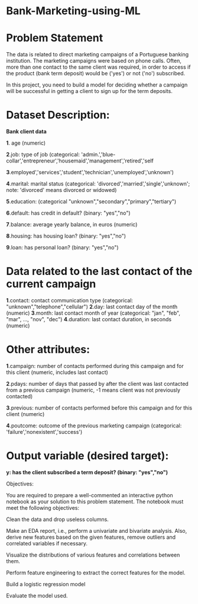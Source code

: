 # Bank-Marketing-using-ML

# Problem Statement 

The data is related to direct marketing campaigns of a Portuguese banking institution. The marketing campaigns were based on phone calls. Often, more than one contact to the same client was required, in order to access if the product (bank term deposit) would be ('yes') or not ('no') subscribed. 

 In this project, you need to build a model for deciding whether a campaign will be successful in getting a client to sign up for the term deposits.
 
# Dataset Description:

**Bank client data**

**1**. age (numeric)

**2**.job: type of job (categorical: 'admin.','blue-collar','entrepreneur','housemaid','management','retired','self

**3**.employed','services','student','technician','unemployed','unknown')

**4**.marital: marital status (categorical: 'divorced','married','single','unknown'; note: 'divorced' means divorced or widowed)

**5**.education: (categorical "unknown","secondary","primary","tertiary")

**6**.default: has credit in default? (binary: "yes","no")

**7**.balance: average yearly balance, in euros (numeric) 

**8**.housing: has housing loan? (binary: "yes","no")

**9**.loan: has personal loan? (binary: "yes","no")
 

# Data related to the last contact of the current campaign

**1**.contact: contact communication type (categorical: "unknown","telephone","cellular")
**2**.day: last contact day of the month (numeric)
**3**.month: last contact month of year (categorical: "jan", "feb", "mar", ..., "nov", "dec")
**4**.duration: last contact duration, in seconds (numeric)
 

# Other attributes:

**1**.campaign: number of contacts performed during this campaign and for this client (numeric, includes last contact)

**2**.pdays: number of days that passed by after the client was last contacted from a previous campaign (numeric, -1 means client was not previously contacted)

**3**.previous: number of contacts performed before this campaign and for this client (numeric)

**4**.poutcome: outcome of the previous marketing campaign (categorical: 'failure','nonexistent','success')
 

# Output variable (desired target):

**y: has the client subscribed a term deposit? (binary: "yes","no")**
 

Objectives: 

You are required to prepare a well-commented an interactive python notebook as your solution to this problem statement. The notebook must meet the following objectives:

Clean the data and drop useless columns.  

Make an EDA report, i.e., perform a univariate and bivariate analysis. Also, derive new features based on the given features, remove outliers and correlated variables if necessary.

Visualize the distributions of various features and correlations between them.   

Perform feature engineering to extract the correct features for the model.    

Build a logistic regression model

Evaluate the model used.
